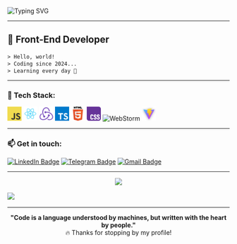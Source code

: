 ![Typing SVG](https://readme-typing-svg.herokuapp.com?font=Fira+Code&weight=500&size=36&pause=1000&color=36BCF7&center=true&vCenter=true&multiline=true&width=435&height=60&lines=Hi,+i'm+Denys+Mahei+%F0%9F%91%8B!+Fan)

---

## 🧠 Front-End Developer

```
> Hello, world!
> Coding since 2024...
> Learning every day 💪
```

---

### 🚀 Tech Stack:

<p align="left">
  <img alt="JavaScript" title="JavaScript" width="32px" src="https://raw.githubusercontent.com/github/explore/main/topics/javascript/javascript.png" />
  <img alt="React" title="React" width="32px" src="https://raw.githubusercontent.com/github/explore/main/topics/react/react.png" />
  <img alt="Redux" title="Redux" width="32px" src="https://raw.githubusercontent.com/github/explore/main/topics/redux/redux.png" />
  <img alt="TypeScript" title="TypeScript" width="32px" src="https://raw.githubusercontent.com/github/explore/main/topics/typescript/typescript.png" />
  <img alt="HTML5" title="HTML5" width="32px" src="https://raw.githubusercontent.com/github/explore/main/topics/html/html.png" />
  <img alt="CSS3" title="CSS3" width="32px" src="https://raw.githubusercontent.com/github/explore/main/topics/css/css.png" />
  <img alt="WebStorm" title="WebStorm" width="32px" src="https://resources.jetbrains.com/storage/products/company/brand/logos/WebStorm_icon.png" />
  <img alt="Vite" title="Vite" width="32px" src="https://raw.githubusercontent.com/github/explore/main/topics/vite/vite.png" />
</p>

---

### 📫 Get in touch:

[![LinkedIn Badge](https://img.shields.io/badge/-Denys%20Mahei-0A66C2?style=flat&logo=linkedin&logoColor=white)](https://www.linkedin.com/in/denys-mahei-491477333/)
[![Telegram Badge](https://img.shields.io/badge/-denmahei-2CA5E0?style=flat&logo=telegram&logoColor=white)](https://t.me/denmahei)
[![Gmail Badge](https://img.shields.io/badge/-denmahei@gmail.com-D14836?style=flat&logo=gmail&logoColor=white)](mailto:denmahei@gmail.com)

---


<p align="center">
  <img src="https://github-readme-stats.vercel.app/api/top-langs/?username=denis-mahei&layout=compact&theme=tokyonight&hide_border=true" />
</p>

<p align="left">
  <img src="https://github-readme-streak-stats.herokuapp.com?user=denis-mahei&theme=tokyonight&hide_border=true" />
</p>

---

<p align="center">
  <b>"Code is a language understood by machines, but written with the heart by people."</b><br/>
  🔥 Thanks for stopping by my profile!
</p>